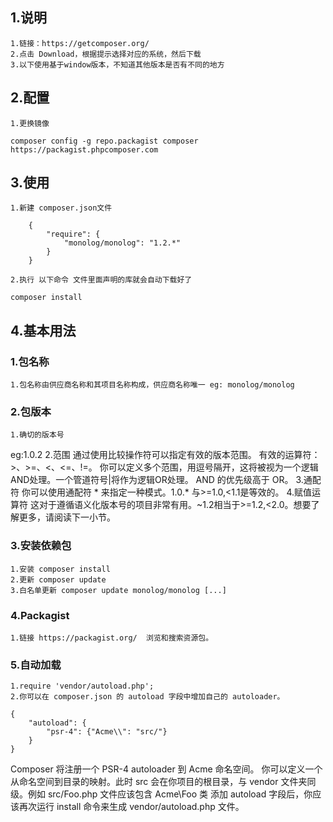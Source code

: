 ## 1.说明
	1.链接：https://getcomposer.org/
	2.点击 Download，根据提示选择对应的系统，然后下载
	3.以下使用基于window版本，不知道其他版本是否有不同的地方
## 2.配置
	1.更换镜像 
```composer config -g repo.packagist composer https://packagist.phpcomposer.com```
## 3.使用
	1.新建 composer.json文件
```
	{
		"require": {
			"monolog/monolog": "1.2.*"
		}
	}
```
	2.执行 以下命令 文件里面声明的库就会自动下载好了
```composer install```	
	
## 4.基本用法
### 1.包名称 
	1.包名称由供应商名称和其项目名称构成，供应商名称唯一 eg: monolog/monolog
### 2.包版本
	1.确切的版本号 
eg:1.0.2
	2.范围 
通过使用比较操作符可以指定有效的版本范围。 
有效的运算符：>、>=、<、<=、!=。 
你可以定义多个范围，用逗号隔开，这将被视为一个逻辑AND处理。一个管道符号|将作为逻辑OR处理。 
AND 的优先级高于 OR。
	3.通配符
你可以使用通配符 * 来指定一种模式。1.0.* 与>=1.0,<1.1是等效的。
	4.赋值运算符
这对于遵循语义化版本号的项目非常有用。~1.2相当于>=1.2,<2.0。想要了解更多，请阅读下一小节。
### 3.安装依赖包
	1.安装 composer install
	2.更新 composer update
	3.白名单更新 composer update monolog/monolog [...]
### 4.Packagist
	1.链接 https://packagist.org/  浏览和搜索资源包。
### 5.自动加载
	1.require 'vendor/autoload.php';
	2.你可以在 composer.json 的 autoload 字段中增加自己的 autoloader。
```
{
    "autoload": {
        "psr-4": {"Acme\\": "src/"}
    }
}
```
Composer 将注册一个 PSR-4 autoloader 到 Acme 命名空间。
你可以定义一个从命名空间到目录的映射。此时 src 会在你项目的根目录，与 vendor 文件夹同级。例如 src/Foo.php 文件应该包含 Acme\Foo 类
添加 autoload 字段后，你应该再次运行 install 命令来生成 vendor/autoload.php 文件。




